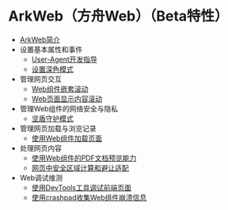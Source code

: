 
# ArkWeb（方舟Web）（Beta特性）

- [ArkWeb简介](cj-web-component-overview.md)
- 设置基本属性和事件
     - [User-Agent开发指导](cj-web-default-userAgent.md)
     - [设置深色模式](cj-web-set-dark-mode.md)
- 管理网页交互
     - [Web组件嵌套滚动](j-web-nested-scrolling.md)
     - [Web页面显示内容滚动](cj-web-content-scrolling.md)
- 管理Web组件的网络安全与隐私
     - [坚盾守护模式](cj-web-secure-shield-mode.md)
- 管理网页加载与浏览记录
     - [使用Web组件加载页面](cj-web-page-loading-with-web-components.md)
- 处理网页内容
     - [使用Web组件的PDF文档预览能力](cj-web-pdf-preview.md)
     - [网页中安全区域计算和避让适配](cj-web-safe-area-insets.md)
- Web调试维测
     - [使用DevTools工具调试前端页面](cj-web-debugging-with-devtools.md)
     - [使用crashpad收集Web组件崩溃信息](cj-web-crashpad.md)

